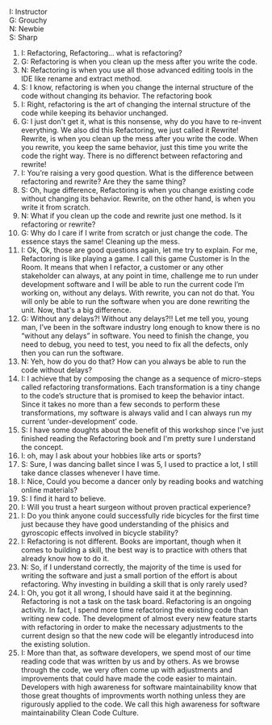 I: Instructor<br>
G: Grouchy<br>
N: Newbie<br>
S: Sharp<br>

1. I:
Refactoring, Refactoring… what is refactoring?
1. G:
Refactoring is when you clean up the mess after you write the code.
1. N:
Refactoring is when you use all those advanced editing tools in the IDE like rename and extract method.
1. S:
I know, refactoring is when you change the internal structure of the code without changing its behavior.
The refactoring book
1. I:
Right, refactoring is the art of changing the internal structure of the code while keeping its behavior unchanged.
1. G:
I just don't get it, what is this nonsense, why do you have to re-invent everything. We also did this Refactoring, we just called it Rewrite!
Rewrite, is when you clean up the mess after you write the code.
When you rewrite, you keep the same behavior, just this time you write the code the right way.
There is no differenct between refactoring and rewrite!
1. I:
You’re raising a very good question. What is the difference between refactoring and rewrite? Are they the same thing?
1. S:
Oh, huge difference, Refactoring is when you change existing code without changing its behavior. Rewrite, on the other hand, is when you write it from scratch.
1. N:
What if you clean up the code and rewrite just one method. Is it refactoring or rewrite?
1. G:
Why do I care if I write from scratch or just change the code. The essence stays the same! Cleaning up the mess.
1. I:
Ok, Ok, those are good questions again, let me try to explain. 
For me, Refactoring is like playing a game. I call this game Customer is In the Room.
It means that when I refactor, a customer or any other stakeholder can always, at any point in time, challenge me to run under development software and I will be able to run the current code I’m working on, without any delays. 
With rewrite, you can not do that. You will only be able to run the software when you are done rewriting the unit. Now, that's a big difference.
1. G:
Without any delays?! Without any delays?!! Let me tell you, young man, I’ve been in the software industry long enough to know there is no “without any delays” in software. 
You need to finish the change, you need to debug, you need to test, you need to fix all the defects, only then you can run the software.
1. N:
Yeh, how do you do that? How can you always be able to run the code without delays?
1. I:
I achieve that by composing the change as a sequence of micro-steps called refactoring transformations. 
Each transformation is a tiny change to the code’s structure that is promised to keep the behavior intact. 
Since it takes no more than a few seconds to perform these transformations, my software is always valid and I can always run my current ‘under-development’ code.
1. S: I have some doughts about the benefit of this workshop since I've just finished reading the Refactoring book and I'm pretty sure I understand the concept.
1. I: oh, may I ask about your hobbies like arts or sports?
1. S: Sure, I was dancing ballet since I was 5, I used to practice a lot, I still take dance classes whenever I have time.
1. I: Nice, Could you become a dancer only by reading books and watching online materials?
1. S: I find it hard to believe.
1. I: Will you trust a heart surgeon without proven practical experience?
1. I: Do you think anyone could successfully ride bicycles for the first time just because they have good understanding of the phisics and gyroscopic effects involved in bicycle stability?
1. I: Refactoring is not different. Books are important, though when it comes to building a skill, the best way is to practice with others that already know how to do it.
1. N: So, if I understand correctly, the majority of the time is used for writing the software and just a small portion of the effort is about refactoring. Why investing in building a skill that is only rarely used?
1. I: Oh, you got it all wrong, I should have said it at the beginning. Refactoring is not a task on the task board. Refactoring is an ongoing activity. In fact, I spend more time refactoring the existing code than writing new code. The development of almost every new feature starts with refactoring in order to make the necessary adjustments to the current design so that the new code will be elegantly introducesd into the existing solution.
1. I: More than that, as software developers, we spend most of our time reading code that was written by us and by others. As we browse through the code, we very often come up with adjustments and improvements that could have made the code easier to maintain. Developers with high awareness for software maintainability know that those great thoughts of improvments worth nothing unless they are rigurously applied to the code. We call this high awareness for software maintainability Clean Code Culture.
